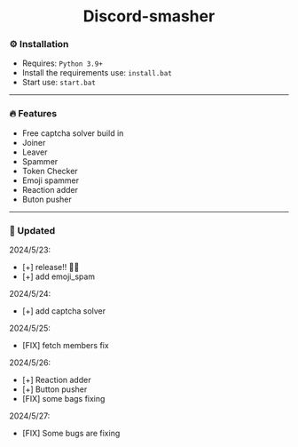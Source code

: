 <div align="center">
    <h1>Discord-smasher</h1>
</div>

### ⚙️ Installation

- Requires: `Python 3.9+`
- Install the requirements use: `install.bat`
- Start use: `start.bat`

---

### 🔥 Features

- Free captcha solver build in
- Joiner
- Leaver
- Spammer
- Token Checker
- Emoji spammer
- Reaction adder
- Buton pusher
---

### 🔧 Updated
2024/5/23:
- [+] release!! 🎉🥳
- [+] add emoji_spam

2024/5/24:
- [+] add captcha solver

2024/5/25:
- [FIX] fetch members fix

2024/5/26:
- [+] Reaction adder
- [+] Button pusher
- [FIX] some bags fixing

2024/5/27:
- [FIX] Some bugs are fixing